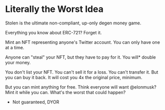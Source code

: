 # Literally the Worst Idea

Stolen is the ultimate non-compliant, up-only degen money game.

Everything you know about ERC-721? Forget it.

Mint an NFT representing anyone's Twitter account. You can only have one at a time.

Anyone can "steal" your NFT, but they have to pay for it. You will* double your money.

You don't list your NFT. You can't sell it for a loss. You can't transfer it. But you can buy it back. It will cost you 4x the original price, minimum.

But you can mint anything for free. Think everyone will want @elonmusk? Mint it while you can. What's the worst that could happen?

* Not guaranteed, DYOR